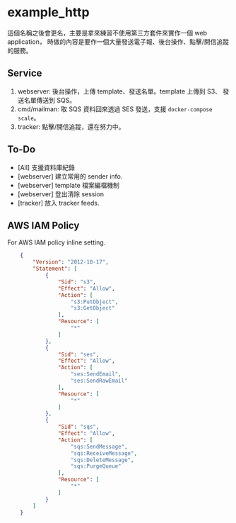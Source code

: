 example_http
=============

這個名稱之後會更名，主要是拿來練習不使用第三方套件來實作一個 web application，
時做的內容是要作一個大量發送電子報、後台操作、點擊/開信追蹤的服務。

Service
--------

1. webserver: 後台操作，上傳 template、發送名單。template 上傳到 S3、
   發送名單傳送到 SQS。
2. cmd/mailman: 取 SQS 資料回來透過 SES 發送，支援 `docker-compose scale`。 
3. tracker: 點擊/開信追蹤，還在努力中。


To-Do
------

- [All] 支援資料庫紀錄
- [webserver] 建立常用的 sender info. 
- [webserver] template 檔案編檔機制
- [webserver] 登出清除 session
- [tracker] 放入 tracker feeds.

AWS IAM Policy
---------------

For AWS IAM policy inline setting.

```json
    {
        "Version": "2012-10-17",
        "Statement": [
            {
                "Sid": "s3",
                "Effect": "Allow",
                "Action": [
                    "s3:PutObject",
                    "s3:GetObject"
                ],
                "Resource": [
                    "*"
                ]
            },
            {
                "Sid": "ses",
                "Effect": "Allow",
                "Action": [
                    "ses:SendEmail",
                    "ses:SendRawEmail"
                ],
                "Resource": [
                    "*"
                ]
            },
            {
                "Sid": "sqs",
                "Effect": "Allow",
                "Action": [
                    "sqs:SendMessage",
                    "sqs:ReceiveMessage",
                    "sqs:DeleteMessage",
                    "sqs:PurgeQueue"
                ],
                "Resource": [
                    "*"
                ]
            }
        ]
    }
```
